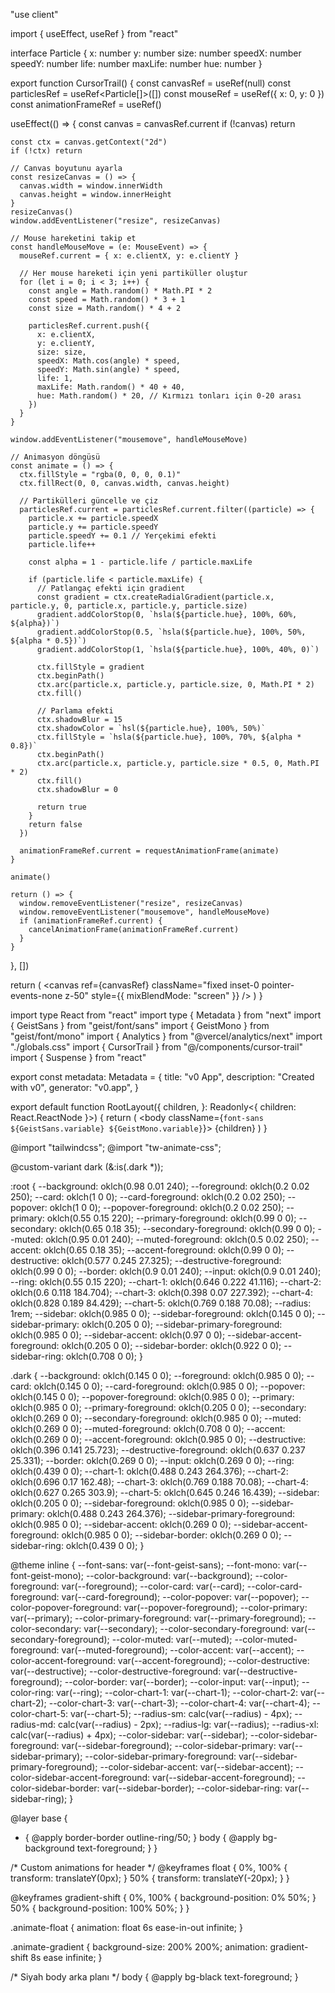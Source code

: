 "use client"

import { useEffect, useRef } from "react"

interface Particle {
  x: number
  y: number
  size: number
  speedX: number
  speedY: number
  life: number
  maxLife: number
  hue: number
}

export function CursorTrail() {
  const canvasRef = useRef<HTMLCanvasElement>(null)
  const particlesRef = useRef<Particle[]>([])
  const mouseRef = useRef({ x: 0, y: 0 })
  const animationFrameRef = useRef<number>()

  useEffect(() => {
    const canvas = canvasRef.current
    if (!canvas) return

    const ctx = canvas.getContext("2d")
    if (!ctx) return

    // Canvas boyutunu ayarla
    const resizeCanvas = () => {
      canvas.width = window.innerWidth
      canvas.height = window.innerHeight
    }
    resizeCanvas()
    window.addEventListener("resize", resizeCanvas)

    // Mouse hareketini takip et
    const handleMouseMove = (e: MouseEvent) => {
      mouseRef.current = { x: e.clientX, y: e.clientY }

      // Her mouse hareketi için yeni partiküller oluştur
      for (let i = 0; i < 3; i++) {
        const angle = Math.random() * Math.PI * 2
        const speed = Math.random() * 3 + 1
        const size = Math.random() * 4 + 2

        particlesRef.current.push({
          x: e.clientX,
          y: e.clientY,
          size: size,
          speedX: Math.cos(angle) * speed,
          speedY: Math.sin(angle) * speed,
          life: 1,
          maxLife: Math.random() * 40 + 40,
          hue: Math.random() * 20, // Kırmızı tonları için 0-20 arası
        })
      }
    }

    window.addEventListener("mousemove", handleMouseMove)

    // Animasyon döngüsü
    const animate = () => {
      ctx.fillStyle = "rgba(0, 0, 0, 0.1)"
      ctx.fillRect(0, 0, canvas.width, canvas.height)

      // Partikülleri güncelle ve çiz
      particlesRef.current = particlesRef.current.filter((particle) => {
        particle.x += particle.speedX
        particle.y += particle.speedY
        particle.speedY += 0.1 // Yerçekimi efekti
        particle.life++

        const alpha = 1 - particle.life / particle.maxLife

        if (particle.life < particle.maxLife) {
          // Patlangaç efekti için gradient
          const gradient = ctx.createRadialGradient(particle.x, particle.y, 0, particle.x, particle.y, particle.size)
          gradient.addColorStop(0, `hsla(${particle.hue}, 100%, 60%, ${alpha})`)
          gradient.addColorStop(0.5, `hsla(${particle.hue}, 100%, 50%, ${alpha * 0.5})`)
          gradient.addColorStop(1, `hsla(${particle.hue}, 100%, 40%, 0)`)

          ctx.fillStyle = gradient
          ctx.beginPath()
          ctx.arc(particle.x, particle.y, particle.size, 0, Math.PI * 2)
          ctx.fill()

          // Parlama efekti
          ctx.shadowBlur = 15
          ctx.shadowColor = `hsl(${particle.hue}, 100%, 50%)`
          ctx.fillStyle = `hsla(${particle.hue}, 100%, 70%, ${alpha * 0.8})`
          ctx.beginPath()
          ctx.arc(particle.x, particle.y, particle.size * 0.5, 0, Math.PI * 2)
          ctx.fill()
          ctx.shadowBlur = 0

          return true
        }
        return false
      })

      animationFrameRef.current = requestAnimationFrame(animate)
    }

    animate()

    return () => {
      window.removeEventListener("resize", resizeCanvas)
      window.removeEventListener("mousemove", handleMouseMove)
      if (animationFrameRef.current) {
        cancelAnimationFrame(animationFrameRef.current)
      }
    }
  }, [])

  return (
    <canvas ref={canvasRef} className="fixed inset-0 pointer-events-none z-50" style={{ mixBlendMode: "screen" }} />
  )
}


import type React from "react"
import type { Metadata } from "next"
import { GeistSans } from "geist/font/sans"
import { GeistMono } from "geist/font/mono"
import { Analytics } from "@vercel/analytics/next"
import "./globals.css"
import { CursorTrail } from "@/components/cursor-trail"
import { Suspense } from "react"

export const metadata: Metadata = {
  title: "v0 App",
  description: "Created with v0",
  generator: "v0.app",
}

export default function RootLayout({
  children,
}: Readonly<{
  children: React.ReactNode
}>) {
  return (
    <html lang="en">
      <body className={`font-sans ${GeistSans.variable} ${GeistMono.variable}`}>
        <Suspense fallback={null}>
          {children}
          <CursorTrail />
        </Suspense>
        <Analytics />
      </body>
    </html>
  )
}


@import "tailwindcss";
@import "tw-animate-css";

@custom-variant dark (&:is(.dark *));

:root {
  --background: oklch(0.98 0.01 240);
  --foreground: oklch(0.2 0.02 250);
  --card: oklch(1 0 0);
  --card-foreground: oklch(0.2 0.02 250);
  --popover: oklch(1 0 0);
  --popover-foreground: oklch(0.2 0.02 250);
  --primary: oklch(0.55 0.15 220);
  --primary-foreground: oklch(0.99 0 0);
  --secondary: oklch(0.65 0.18 35);
  --secondary-foreground: oklch(0.99 0 0);
  --muted: oklch(0.95 0.01 240);
  --muted-foreground: oklch(0.5 0.02 250);
  --accent: oklch(0.65 0.18 35);
  --accent-foreground: oklch(0.99 0 0);
  --destructive: oklch(0.577 0.245 27.325);
  --destructive-foreground: oklch(0.99 0 0);
  --border: oklch(0.9 0.01 240);
  --input: oklch(0.9 0.01 240);
  --ring: oklch(0.55 0.15 220);
  --chart-1: oklch(0.646 0.222 41.116);
  --chart-2: oklch(0.6 0.118 184.704);
  --chart-3: oklch(0.398 0.07 227.392);
  --chart-4: oklch(0.828 0.189 84.429);
  --chart-5: oklch(0.769 0.188 70.08);
  --radius: 1rem;
  --sidebar: oklch(0.985 0 0);
  --sidebar-foreground: oklch(0.145 0 0);
  --sidebar-primary: oklch(0.205 0 0);
  --sidebar-primary-foreground: oklch(0.985 0 0);
  --sidebar-accent: oklch(0.97 0 0);
  --sidebar-accent-foreground: oklch(0.205 0 0);
  --sidebar-border: oklch(0.922 0 0);
  --sidebar-ring: oklch(0.708 0 0);
}

.dark {
  --background: oklch(0.145 0 0);
  --foreground: oklch(0.985 0 0);
  --card: oklch(0.145 0 0);
  --card-foreground: oklch(0.985 0 0);
  --popover: oklch(0.145 0 0);
  --popover-foreground: oklch(0.985 0 0);
  --primary: oklch(0.985 0 0);
  --primary-foreground: oklch(0.205 0 0);
  --secondary: oklch(0.269 0 0);
  --secondary-foreground: oklch(0.985 0 0);
  --muted: oklch(0.269 0 0);
  --muted-foreground: oklch(0.708 0 0);
  --accent: oklch(0.269 0 0);
  --accent-foreground: oklch(0.985 0 0);
  --destructive: oklch(0.396 0.141 25.723);
  --destructive-foreground: oklch(0.637 0.237 25.331);
  --border: oklch(0.269 0 0);
  --input: oklch(0.269 0 0);
  --ring: oklch(0.439 0 0);
  --chart-1: oklch(0.488 0.243 264.376);
  --chart-2: oklch(0.696 0.17 162.48);
  --chart-3: oklch(0.769 0.188 70.08);
  --chart-4: oklch(0.627 0.265 303.9);
  --chart-5: oklch(0.645 0.246 16.439);
  --sidebar: oklch(0.205 0 0);
  --sidebar-foreground: oklch(0.985 0 0);
  --sidebar-primary: oklch(0.488 0.243 264.376);
  --sidebar-primary-foreground: oklch(0.985 0 0);
  --sidebar-accent: oklch(0.269 0 0);
  --sidebar-accent-foreground: oklch(0.985 0 0);
  --sidebar-border: oklch(0.269 0 0);
  --sidebar-ring: oklch(0.439 0 0);
}

@theme inline {
  --font-sans: var(--font-geist-sans);
  --font-mono: var(--font-geist-mono);
  --color-background: var(--background);
  --color-foreground: var(--foreground);
  --color-card: var(--card);
  --color-card-foreground: var(--card-foreground);
  --color-popover: var(--popover);
  --color-popover-foreground: var(--popover-foreground);
  --color-primary: var(--primary);
  --color-primary-foreground: var(--primary-foreground);
  --color-secondary: var(--secondary);
  --color-secondary-foreground: var(--secondary-foreground);
  --color-muted: var(--muted);
  --color-muted-foreground: var(--muted-foreground);
  --color-accent: var(--accent);
  --color-accent-foreground: var(--accent-foreground);
  --color-destructive: var(--destructive);
  --color-destructive-foreground: var(--destructive-foreground);
  --color-border: var(--border);
  --color-input: var(--input);
  --color-ring: var(--ring);
  --color-chart-1: var(--chart-1);
  --color-chart-2: var(--chart-2);
  --color-chart-3: var(--chart-3);
  --color-chart-4: var(--chart-4);
  --color-chart-5: var(--chart-5);
  --radius-sm: calc(var(--radius) - 4px);
  --radius-md: calc(var(--radius) - 2px);
  --radius-lg: var(--radius);
  --radius-xl: calc(var(--radius) + 4px);
  --color-sidebar: var(--sidebar);
  --color-sidebar-foreground: var(--sidebar-foreground);
  --color-sidebar-primary: var(--sidebar-primary);
  --color-sidebar-primary-foreground: var(--sidebar-primary-foreground);
  --color-sidebar-accent: var(--sidebar-accent);
  --color-sidebar-accent-foreground: var(--sidebar-accent-foreground);
  --color-sidebar-border: var(--sidebar-border);
  --color-sidebar-ring: var(--sidebar-ring);
}

@layer base {
  * {
    @apply border-border outline-ring/50;
  }
  body {
    @apply bg-background text-foreground;
  }
}

/* Custom animations for header */
@keyframes float {
  0%,
  100% {
    transform: translateY(0px);
  }
  50% {
    transform: translateY(-20px);
  }
}

@keyframes gradient-shift {
  0%,
  100% {
    background-position: 0% 50%;
  }
  50% {
    background-position: 100% 50%;
  }
}

.animate-float {
  animation: float 6s ease-in-out infinite;
}

.animate-gradient {
  background-size: 200% 200%;
  animation: gradient-shift 8s ease infinite;
}

/* Siyah body arka planı */
body {
  @apply bg-black text-foreground;
}

